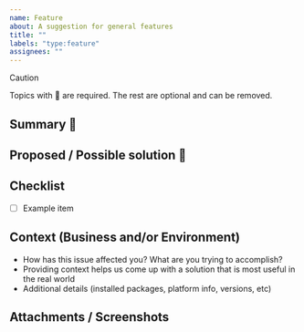 ```yaml
---
name: Feature
about: A suggestion for general features
title: ""
labels: "type:feature"
assignees: ""
---
```


> [!CAUTION]
> Topics with :red_circle: are required. The rest are optional and can be removed.

## Summary :red_circle:

## Proposed / Possible solution :red_circle:

## Checklist

- [ ] Example item

## Context (Business and/or Environment)

- How has this issue affected you? What are you trying to accomplish?
- Providing context helps us come up with a solution that is most useful in the real world
- Additional details (installed packages, platform info, versions, etc)

## Attachments / Screenshots
